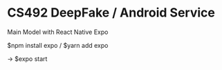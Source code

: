 # CS492 DeepFake / Android Service

Main Model with React Native Expo

$npm install expo / $yarn add expo

-> $expo start
